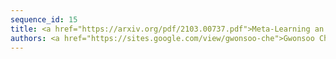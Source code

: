 ```yaml
---
sequence_id: 15
title: <a href="https://arxiv.org/pdf/2103.00737.pdf">Meta-Learning an Inference Algorithm for Probabilistic Programs</a>
authors: <a href="https://sites.google.com/view/gwonsoo-che">Gwonsoo Che</a>, <a href="https://sites.google.com/view/hongseokyang/home">Hongseok Yang</a>
---
```

